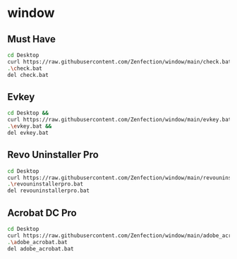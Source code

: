# window

## Must Have

```sh
cd Desktop
curl https://raw.githubusercontent.com/Zenfection/window/main/check.bat -O -L
.\check.bat
del check.bat
```

## Evkey

```sh
cd Desktop &&
curl https://raw.githubusercontent.com/Zenfection/window/main/evkey.bat -O -L &&
.\evkey.bat &&
del evkey.bat 
```

## Revo Uninstaller Pro

```sh
cd Desktop
curl https://raw.githubusercontent.com/Zenfection/window/main/revouninstallerpro.bat -O -L
.\revouninstallerpro.bat
del revouninstallerpro.bat
```

## Acrobat DC Pro

```sh
cd Desktop
curl https://raw.githubusercontent.com/Zenfection/window/main/adobe_acrobat.bat -O -L
.\adobe_acrobat.bat
del adobe_acrobat.bat
```